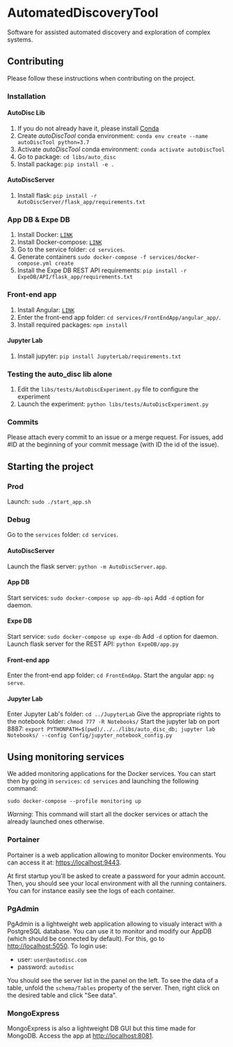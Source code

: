 # AutomatedDiscoveryTool
Software for assisted automated discovery and exploration of complex systems.

## Contributing
Please follow these instructions when contributing on the project.

### Installation
#### AutoDisc Lib
1. If you do not already have it, please install [Conda](https://www.anaconda.com/)
2. Create *autoDiscTool* conda environment: `conda env create --name autoDiscTool python=3.7 `
3. Activate *autoDiscTool* conda environment: `conda activate autoDiscTool`
4. Go to package: `cd libs/auto_disc`
5. Install package: `pip install -e .`
#### AutoDiscServer
1. Install flask: `pip install -r AutoDiscServer/flask_app/requirements.txt`
### App DB & Expe DB
1. Install Docker: [`LINK`](https://docs.docker.com/engine/install/)
2. Install Docker-compose: [`LINK`](https://docs.docker.com/compose/install/)
3. Go to the service folder: `cd services`.
4. Generate containers `sudo docker-compose -f services/docker-compose.yml create`
5. Install the Expe DB REST API requirements: `pip install -r ExpeDB/API/flask_app/requirements.txt`
### Front-end app
1. Install Angular: [`LINK`](https://angular.io/guide/setup-local)
2. Enter the front-end app folder: `cd services/FrontEndApp/angular_app/`.
3. Install required packages: `npm install`
#### Jupyter Lab
1. Install jupyter: `pip install JupyterLab/requirements.txt`

### Testing the auto_disc lib alone
1. Edit the `libs/tests/AutoDiscExperiment.py` file to configure the experiment
2. Launch the experiment: `python libs/tests/AutoDiscExperiment.py`

### Commits
Please attach every commit to an issue or a merge request. For issues, add #ID at the beginning of your commit message (with ID the id of the issue).

## Starting the project
### Prod
Launch: `sudo ./start_app.sh`

### Debug
Go to the `services` folder: `cd services`.
#### AutoDiscServer
Launch the flask server: `python -m AutoDiscServer.app`.
#### App DB
Start services: `sudo docker-compose up app-db-api`
Add `-d` option for daemon.
#### Expe DB
Start service: `sudo docker-compose up expe-db`
Add `-d` option for daemon.
Launch flask server for the REST API: `python ExpeDB/app.py`
#### Front-end app
Enter the front-end app folder: `cd FrontEndApp`.
Start the angular app: `ng serve`. 
#### Jupyter Lab
Enter Jupyter Lab's folder: `cd ../JupyterLab`
Give the appropriate rights to the notebook folder: `chmod 777 -R Notebooks/`
Start the jupyter lab on port 8887: `export PYTHONPATH=$(pwd)/../../libs/auto_disc_db; jupyter lab Notebooks/ --config Config/jupyter_notebook_config.py`

## Using monitoring services
We added monitoring applications for the Docker services.
You can start then by going in `services`: `cd services` and launching the following command:
```
sudo docker-compose --profile monitoring up
```
*Warning*: This command will start all the docker services or attach the already launched ones otherwise.

### Portainer
Portainer is a web application allowing to monitor Docker environments. 
You can access it at: [https://localhost:9443](https://localhost:9443).

At first startup you'll be asked to create a password for your admin account. Then, you should see your local environment with all the running containers. You can for instance easily see the logs of each container.

### PgAdmin
PgAdmin is a lightweight web application allowing to visualy interact with a PostgreSQL database. You can use it to monitor and modify our AppDB (which should be connected by default).
For this, go to [http://localhost:5050](http://localhost:5050).
To login use:
- user: `user@autodisc.com`
- password: `autodisc`

You should see the server list in the panel on the left. To see the data of a table, unfold the `schema/Tables` property of the server. Then, right click on the desired table and click "See data".

### MongoExpress
MongoExpress is also a lightweight DB GUI but this time made for MongoDB.
Access the app at [http://localhost:8081](http://localhost:8081).